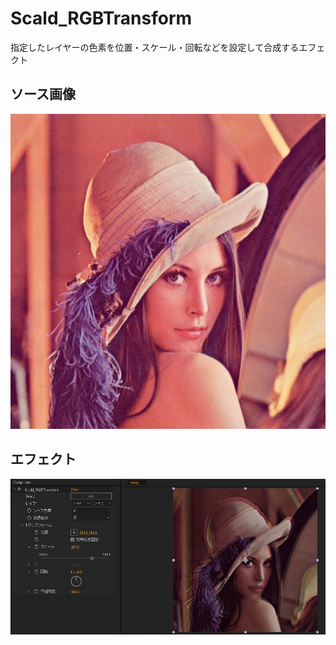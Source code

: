 # Scald_RGBTransform

指定したレイヤーの色素を位置・スケール・回転などを設定して合成するエフェクト

## ソース画像
![](./src.jpg)

## エフェクト
![](./dst.jpg)
